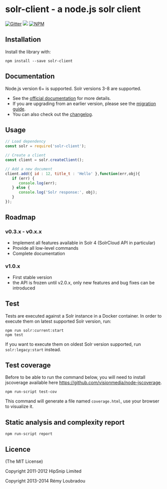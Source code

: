 # solr-client - a node.js solr client
[![Gitter](https://badges.gitter.im/Join%20Chat.svg)](https://gitter.im/lbdremy/solr-node-client?utm_source=badge&utm_medium=badge&utm_campaign=pr-badge&utm_content=badge)
![](https://github.com/lbdremy/solr-node-client/workflows/CI/badge.svg)
[![NPM](https://nodei.co/npm/solr-client.png?downloads=true&stars=true)](https://nodei.co/npm/solr-client/)


## Installation

Install the library with:

```shell
npm install --save solr-client
```

## Documentation

Node.js version 6+ is supported.
Solr versions 3-8 are supported.

* See the [official documentation](https://lbdremy.github.io/solr-node-client/) for more details.
* If you are upgrading from an earlier version, please see the [migration guide](https://github.com/lbdremy/solr-node-client/blob/master/UPGRADING.md).
* You can also check out the [changelog](https://github.com/lbdremy/solr-node-client/blob/master/CHANGELOG.md).

## Usage

```js
// Load dependency
const solr = require('solr-client');

// Create a client
const client = solr.createClient();

// Add a new document
client.add({ id : 12, title_t : 'Hello' },function(err,obj){
   if (err) {
      console.log(err);
   } else {
      console.log('Solr response:', obj);
   }
});
```



## Roadmap

### v0.3.x - v0.x.x

- Implement all features available in Solr 4 (SolrCloud API in particular)
- Provide all low-level commands
- Complete documentation

### v1.0.x

- First stable version
- the API is frozen until v2.0.x, only new features and bug fixes can be introduced

## Test

Tests are executed against a Solr instance in a Docker container. In order to execute them on latest supported Solr version, run:

```
npm run solr:current:start
npm test
```

If you want to execute them on oldest Solr version supported, run `solr:legacy:start` instead.


## Test coverage

Before to be able to run the command below, you will need to install jscoverage available here https://github.com/visionmedia/node-jscoverage.

```
npm run-script test-cov
```

This command will generate a file named `coverage.html`, use your browser to visualize it.

## Static analysis and complexity report

```
npm run-script report
```

## Licence

(The MIT License)

Copyright 2011-2012 HipSnip Limited

Copyright 2013-2014 Rémy Loubradou
